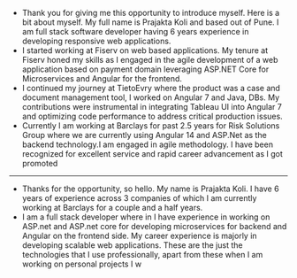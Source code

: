 - Thank you for giving me this opportunity to introduce myself. Here is a bit about myself. My full name is Prajakta Koli and based out of Pune. I am full stack software developer having 6 years experience in developing responsive web applications.
- I started working at Fiserv on web based applications. My tenure at Fiserv honed my skills as I engaged in the agile development of a web application based on payment domain leveraging ASP.NET Core for Microservices and Angular for the frontend.
- I continued my journey at TietoEvry where the product was a case and document management tool, I worked on Angular 7 and Java, DBs. My contributions were instrumental in integrating Tableau UI into Angular 7 and optimizing code performance to address critical production issues.
- Currently I am working at Barclays for past 2.5 years for Risk Solutions Group where we are currently using Angular 14 and ASP.Net as the backend technology.I am engaged in agile methodology. I have been recognized for excellent service and rapid career advancement as I got promoted
- -------------------------------------------
- Thanks for the opportunity, so hello. My name is Prajakta Koli. I have 6 years of experience across 3 companies of which I am currently working at Barclays for a couple and a half years.
- I am a full stack developer where in I have experience in working on ASP.net and ASP.net core for developing microservices for backend and Angular on the frontend side. My career experience is majorly in developing scalable web applications. These are the just the technologies that I use professionally, apart from these when I am working on personal projects I w
